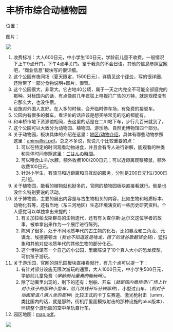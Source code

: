# 丰桥市综合动植物园

位置：

<inline-frame src="https://www.google.com/maps/embed?pb=!1m18!1m12!1m3!1d24651.799165947476!2d137.39348265832467!3d34.73834946955062!2m3!1f0!2f0!3f0!3m2!1i1024!2i768!4f13.1!3m3!1m2!1s0x6004d35e6f6de2d3%3A0x1e062466045041bb!2sNonhoi%20Park%2C%20Toyohashi%20Zoo%20and%20Botanical%20Park!5e0!3m2!1szh-CN!2sjp!4v1735739834744!5m2!1szh-CN!2sjp" width="100%" height="450" style="border:0;" allowfullscreen="" loading="lazy" referrerpolicy="no-referrer-when-downgrade"></inline-frame>

图片：

![](https://www.misaka19327.cc/static/img/fcdf57f16baaf5065e7dae69a244f7e7.clipboard-2025-01-01.png)

1. 收费标准：大人600日元，中小学生100日元，学龄前儿童不收费。一般情况下上午9点开门，下午4点半关门。鉴于我真的不会日语，其他的信息参照[官网](http://www.nonhoi.jp/)吧，“商业信息”板块写的很详细。
2. 这个公园有夜间场（夏天限定，1500日元），详情见这个[评价](https://maps.app.goo.gl/1nhXA7s4cqCTb3BJ8)，写的很详细，还附带了一部分食物说明+图片，很赞。
3. 这个公园很大，非常大。它占地40公顷，属于一天之内完全不可能全部逛完的那种。对标国内的话，有点像前几年疯狂上电视打广告的方特，就是规模没有它那么大，也没住宿。
4. 设施对外国人友好。在人多的时候，会开临时停车场，有免费的接驳车。
5. 公园内有很多的餐车，看评价的话应该是想买啥常见的吃的都能有。
6. 和丰桥市地下资源馆相同，去这里的话是在二川站下车，步行几百米就到了。
7. 这个公园可以大致分为动物园、植物园、游乐场、自然史博物馆四个部分。
8. 关于动物园，板块具体的介绍在这里：[地区/动物介绍](https://www.nonhoi.jp/animal/)，具体有哪些动物参照这里：[animallist.pdf](https://www.nonhoi.jp/assets/pdf/animallist.pdf)。总之不多说，就说几个比较重要的点：
    1. 可以在特定的时间观看动物进食，并且会有专人进行讲解，能观看的种类和具体时间参照这里：[ごはんの時間](https://www.nonhoi.jp/meal/)。
    2. 可以喂食山羊/水豚，额外收费100/200日元；可以近距离观察豚鼠，额外收费100日元。
    3. 针对小学生，有骑马和近距离和马互动的服务，分别是200日元1位/300日元1组。
9. 关于植物园，能看的植物就也挺多的，官网的植物园板块直接看就行。倒是也没什么特别要说的活动。
10. 关于博物馆，主要的展出内容是与古生物相关的内容，比如生物和地质标本、动物化石等，还有当地（东三河地区）生态环境演变的一些历史研究资料。个人感觉可以单独拿出来提的：
    1. 有关加拉帕戈斯群岛的生物迭代，还有有关查尔斯·达尔文这位学者的故事，被单拿出来作为一个展厅进行陈列。
    2. 陈列了很多，处于不同地质年代的古生物的化石，比如暴龙和三角龙、元谋龙、埃德蒙顿龙（*我也不知道这是啥龙，错了的话谷歌翻译全锅*）、猛犸象和其他对应地质年代的其他生物的部分化石。
    3. 这个博物馆有一个自己的小公园，里面陈设了10个真人大小的恐龙模型，可供孩子游玩。
11. 关于游乐园，官网的游乐园板块直接看就行，有几个点可以提一下：
    1. 有针对部分设施无限次游玩的通票，大人1000日元，中小学生500日元，学龄前儿童免费（~~*学龄前儿童真的能玩吗*~~）。
    2. 除了动画里出现的，剩下的还有：划船、开车（*就是国内商场里/广场上针对小孩子的那种小型车，给几块钱开15分钟那种*）、小型过山车、（*相对于动画里温八俩人坐的那种*）比较正式的卡丁车赛道、激光枪射击（umm，类比国内的话，就是那种，街机厅里面模拟射击的那种设施的plus版本）、环绕整个游乐园的空中单轨自行车。
12. 园区地图：[map.pdf](https://www.nonhoi.jp/assets/pdf/map.pdf)。

![](https://www.misaka19327.cc/static/img/59078e4aebda2e8632f71dac7afb96d6.clipboard-2025-01-14.png)